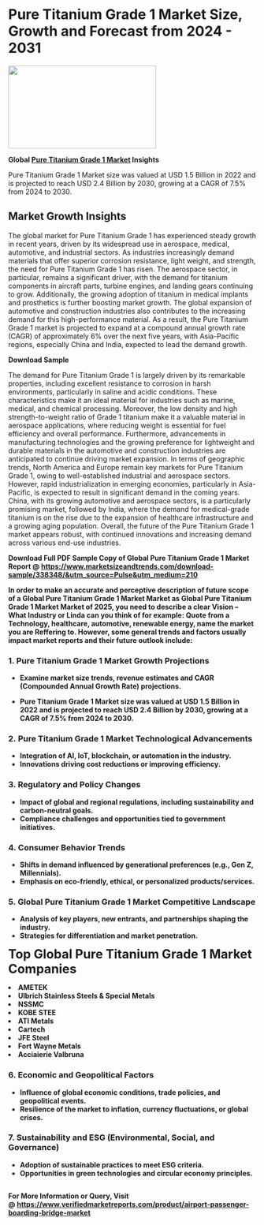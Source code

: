 <H1>Pure Titanium Grade 1 Market Size, Growth and Forecast from 2024 - 2031</H1><img class="aligncenter size-medium wp-image-584254" src="https://thirdeyenews.in/wp-content/uploads/2024/09/Global-Market-Research-300x168.jpeg" alt="" width="300" height="168" /><p><strong>Global&nbsp;<a href="https://www.marketsizeandtrends.com/download-sample/338348/&amp;utm_source=Pulse&amp;utm_medium=210">Pure Titanium Grade 1 Market</a> Insights</strong></p><p>Pure Titanium Grade 1 Market size was valued at USD 1.5 Billion in 2022 and is projected to reach USD 2.4 Billion by 2030, growing at a CAGR of 7.5% from 2024 to 2030.</p><p><h2>Market Growth Insights</h2> <p>The global market for Pure Titanium Grade 1 has experienced steady growth in recent years, driven by its widespread use in aerospace, medical, automotive, and industrial sectors. As industries increasingly demand materials that offer superior corrosion resistance, light weight, and strength, the need for Pure Titanium Grade 1 has risen. The aerospace sector, in particular, remains a significant driver, with the demand for titanium components in aircraft parts, turbine engines, and landing gears continuing to grow. Additionally, the growing adoption of titanium in medical implants and prosthetics is further boosting market growth. The global expansion of automotive and construction industries also contributes to the increasing demand for this high-performance material. As a result, the Pure Titanium Grade 1 market is projected to expand at a compound annual growth rate (CAGR) of approximately 6% over the next five years, with Asia-Pacific regions, especially China and India, expected to lead the demand growth.</p> <p><strong>Download Sample</strong></p> <p>The demand for Pure Titanium Grade 1 is largely driven by its remarkable properties, including excellent resistance to corrosion in harsh environments, particularly in saline and acidic conditions. These characteristics make it an ideal material for industries such as marine, medical, and chemical processing. Moreover, the low density and high strength-to-weight ratio of Grade 1 titanium make it a valuable material in aerospace applications, where reducing weight is essential for fuel efficiency and overall performance. Furthermore, advancements in manufacturing technologies and the growing preference for lightweight and durable materials in the automotive and construction industries are anticipated to continue driving market expansion. In terms of geographic trends, North America and Europe remain key markets for Pure Titanium Grade 1, owing to well-established industrial and aerospace sectors. However, rapid industrialization in emerging economies, particularly in Asia-Pacific, is expected to result in significant demand in the coming years. China, with its growing automotive and aerospace sectors, is a particularly promising market, followed by India, where the demand for medical-grade titanium is on the rise due to the expansion of healthcare infrastructure and a growing aging population. Overall, the future of the Pure Titanium Grade 1 market appears robust, with continued innovations and increasing demand across various end-use industries. <p><strong></p><p><span class=""><strong>Download Full PDF Sample Copy of Global Pure Titanium Grade 1 Market Report</strong> @ <a href="https://www.marketsizeandtrends.com/download-sample/338348/&amp;utm_source=Pulse&amp;utm_medium=210" target="_blank">https://www.marketsizeandtrends.com/download-sample/338348/&amp;utm_source=Pulse&amp;utm_medium=210</a></span></p><p>In order to make an accurate and perceptive description of future scope of a Global&nbsp;Pure Titanium Grade 1 Market Market as Global&nbsp;Pure Titanium Grade 1 Market Market of 2025, you need to describe a clear Vision &ndash; What Industry or Linda can you think of for example: Quote from a Technology, healthcare, automotive, renewable energy, name the market you are Reffering to. However, some general trends and factors usually impact market reports and their future outlook include:</p><h3>1.&nbsp;<strong>Pure Titanium Grade 1 Market Growth Projections</strong></h3><ul><li>Examine market size trends, revenue estimates and CAGR (Compounded Annual Growth Rate) projections.</li><li><p>Pure Titanium Grade 1 Market size was valued at USD 1.5 Billion in 2022 and is projected to reach USD 2.4 Billion by 2030, growing at a CAGR of 7.5% from 2024 to 2030.</p></li></ul><h3>2.&nbsp;<strong>Pure Titanium Grade 1 Market Technological Advancements</strong></h3><ul><li>Integration of AI, IoT, blockchain, or automation in the industry.</li><li>Innovations driving cost reductions or improving efficiency.</li></ul><h3>3.&nbsp;<strong>Regulatory and Policy Changes</strong></h3><ul><li>Impact of global and regional regulations, including sustainability and carbon-neutral goals.</li><li>Compliance challenges and opportunities tied to government initiatives.</li></ul><h3>4.&nbsp;<strong>Consumer Behavior Trends</strong></h3><ul><li>Shifts in demand influenced by generational preferences (e.g., Gen Z, Millennials).</li><li>Emphasis on eco-friendly, ethical, or personalized products/services.</li></ul><h3>5.&nbsp;<strong>Global Pure Titanium Grade 1 Market Competitive Landscape</strong></h3><ul><li>Analysis of key players, new entrants, and partnerships shaping the industry.</li><li>Strategies for differentiation and market penetration.</li></ul><p data-pm-slice="1 1 []"><span style="color: inherit; font-family: inherit; font-size: 25px;">Top Global Pure Titanium Grade 1 Market Companies</span></p><div class="" data-test-id=""><p><li>AMETEK</li><li> Ulbrich Stainless Steels & Special Metals</li><li> NSSMC</li><li> KOBE STEE</li><li> ATI Metals</li><li> Cartech</li><li> JFE Steel</li><li> Fort Wayne Metals</li><li> Acciaierie Valbruna</li></p></div><h3>6.&nbsp;<strong>Economic and Geopolitical Factors</strong></h3><ul><li>Influence of global economic conditions, trade policies, and geopolitical events.</li><li>Resilience of the market to inflation, currency fluctuations, or global crises.</li></ul><h3>7.&nbsp;<strong>Sustainability and ESG (Environmental, Social, and Governance)</strong></h3><ul><li>Adoption of sustainable practices to meet ESG criteria.</li><li>Opportunities in green technologies and circular economy principles.</li></ul><h2><strong style="font-size: 14px;">For More Information or Query, Visit @&nbsp;</strong><a style="background-color: #ffffff; font-size: 14px;" href="https://www.marketsizeandtrends.com/report/pure-titanium-grade-1-market/" target="_blank">https://www.verifiedmarketreports.com/product/airport-passenger-boarding-bridge-market</a></h2>
